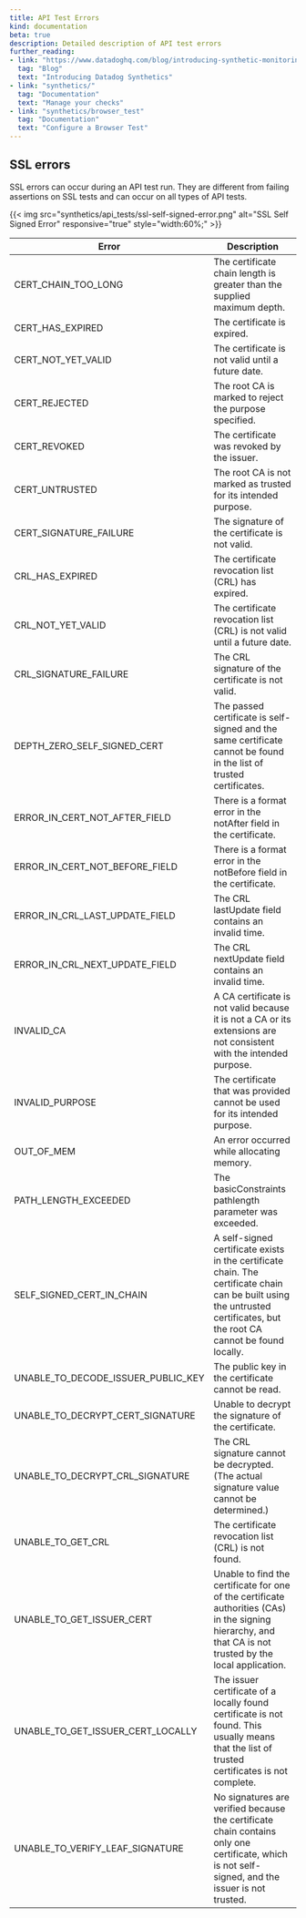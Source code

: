 ```yaml
---
title: API Test Errors
kind: documentation
beta: true
description: Detailed description of API test errors
further_reading:
- link: "https://www.datadoghq.com/blog/introducing-synthetic-monitoring/"
  tag: "Blog"
  text: "Introducing Datadog Synthetics"
- link: "synthetics/"
  tag: "Documentation"
  text: "Manage your checks"
- link: "synthetics/browser_test"
  tag: "Documentation"
  text: "Configure a Browser Test"
---
```


## SSL errors

SSL errors can occur during an API test run. They are different from failing assertions on SSL tests and can occur on all types of API tests.

{{< img src="synthetics/api_tests/ssl-self-signed-error.png" alt="SSL Self Signed Error" responsive="true" style="width:60%;" >}}

| Error                              | Description                                                                                                                                                              |
| ---------------------------------- | ------------------------------------------------------------------------------------------------------------------------------------------------------------------------ |
| CERT_CHAIN_TOO_LONG                | The certificate chain length is greater than the supplied maximum depth.                                                                                                 |
| CERT_HAS_EXPIRED                   | The certificate is expired.                                                                                                                                              |
| CERT_NOT_YET_VALID                 | The certificate is not valid until a future date.                                                                                                                        |
| CERT_REJECTED                      | The root CA is marked to reject the purpose specified.                                                                                                                   |
| CERT_REVOKED                       | The certificate was revoked by the issuer.                                                                                                                               |
| CERT_UNTRUSTED                     | The root CA is not marked as trusted for its intended purpose.                                                                                                           |
| CERT_SIGNATURE_FAILURE             | The signature of the certificate is not valid.                                                                                                                           |
| CRL_HAS_EXPIRED                    | The certificate revocation list (CRL) has expired.                                                                                                                       |
| CRL_NOT_YET_VALID                  | The certificate revocation list (CRL) is not valid until a future date.                                                                                                  |
| CRL_SIGNATURE_FAILURE              | The CRL signature of the certificate is not valid.                                                                                                                       |
| DEPTH_ZERO_SELF_SIGNED_CERT        | The passed certificate is self-signed and the same certificate cannot be found in the list of trusted certificates.                                                      |
| ERROR_IN_CERT_NOT_AFTER_FIELD      | There is a format error in the notAfter field in the certificate.                                                                                                        |
| ERROR_IN_CERT_NOT_BEFORE_FIELD     | There is a format error in the notBefore field in the certificate.                                                                                                       |
| ERROR_IN_CRL_LAST_UPDATE_FIELD     | The CRL lastUpdate field contains an invalid time.                                                                                                                       |
| ERROR_IN_CRL_NEXT_UPDATE_FIELD     | The CRL nextUpdate field contains an invalid time.                                                                                                                       |
| INVALID_CA                         | A CA certificate is not valid because it is not a CA or its extensions are not consistent with the intended purpose.                                                     |
| INVALID_PURPOSE                    | The certificate that was provided cannot be used for its intended purpose.                                                                                               |
| OUT_OF_MEM                         | An error occurred while allocating memory.                                                                                                                               |
| PATH_LENGTH_EXCEEDED               | The basicConstraints pathlength parameter was exceeded.                                                                                                                  |
| SELF_SIGNED_CERT_IN_CHAIN          | A self-signed certificate exists in the certificate chain. The certificate chain can be built using the untrusted certificates, but the root CA cannot be found locally. |
| UNABLE_TO_DECODE_ISSUER_PUBLIC_KEY | The public key in the certificate cannot be read.                                                                                                                        |
| UNABLE_TO_DECRYPT_CERT_SIGNATURE   | Unable to decrypt the signature of the certificate.                                                                                                                      |
| UNABLE_TO_DECRYPT_CRL_SIGNATURE    | The CRL signature cannot be decrypted. (The actual signature value cannot be determined.)                                                                                |
| UNABLE_TO_GET_CRL                  | The certificate revocation list (CRL) is not found.                                                                                                                      |
| UNABLE_TO_GET_ISSUER_CERT          | Unable to find the certificate for one of the certificate authorities (CAs) in the signing hierarchy, and that CA is not trusted by the local application.               |
| UNABLE_TO_GET_ISSUER_CERT_LOCALLY  | The issuer certificate of a locally found certificate is not found. This usually means that the list of trusted certificates is not complete.                            |
| UNABLE_TO_VERIFY_LEAF_SIGNATURE    | No signatures are verified because the certificate chain contains only one certificate, which is not self-signed, and the issuer is not trusted.                         |
